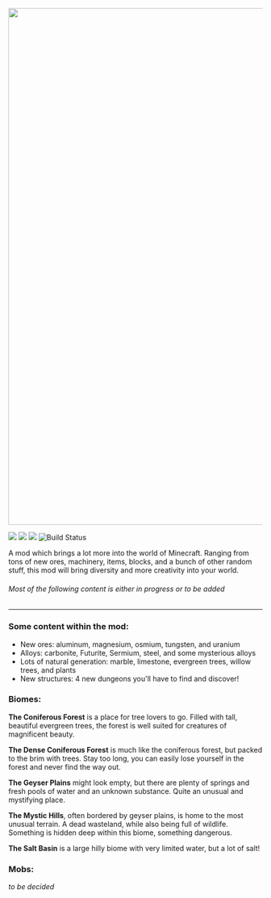 <p align="center"><img src="https://github.com/NewJumper/Thats-A-Lot-Of-Items/blob/master/src/main/resources/assets/logo_banner.png" alt="Logo" width="1024"></p>

<a href="https://www.curseforge.com/minecraft/mc-mods/thats-a-lot-of-items"><img src="https://img.shields.io/badge/Mod Version-0.4.0-54c3d6"></a>
<a><img src="https://img.shields.io/badge/Minecraft Ver.-1.17-71c46e"></a>
<a href="https://files.minecraftforge.net/net/minecraftforge/forge/"><img src="https://img.shields.io/badge/Forge Ver.-37.0.116-d68f54"></a>
![Build Status](https://github.com/NewJumper/Thats-A-Lot-Of-Items/actions/workflows/gradle.yml/badge.svg)

A mod which brings a lot more into the world of Minecraft. Ranging from tons of new ores, machinery, items, blocks, and a bunch of other random stuff, this mod will bring diversity and more creativity into your world.

###### *Most of the following content is either in progress or to be added*
---
### Some content within the mod:
- New ores: aluminum, magnesium, osmium, tungsten, and uranium
- Alloys: carbonite, Futurite, Sermium, steel, and some mysterious alloys
- Lots of natural generation: marble, limestone, evergreen trees, willow trees, and plants
- New structures: 4 new dungeons you'll have to find and discover!

### Biomes:
**The Coniferous Forest** is a place for tree lovers to go. Filled with tall, beautiful evergreen trees, the forest is well suited for creatures of magnificent beauty.

**The Dense Coniferous Forest** is much like the coniferous forest, but packed to the brim with trees. Stay too long, you can easily lose yourself in the forest and never find the way out.

**The Geyser Plains** might look empty, but there are plenty of springs and fresh pools of water and an unknown substance. Quite an unusual and mystifying place.

**The Mystic Hills**, often bordered by geyser plains, is home to the most unusual terrain. A dead wasteland, while also being full of wildlife. Something is hidden deep within this biome, something dangerous.

**The Salt Basin** is a large hilly biome with very limited water, but a lot of salt!

### Mobs:
*to be decided*
